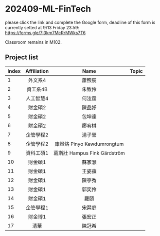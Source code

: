 # 202409-ML-FinTech

please click the link and complete the Google form, deadline of this form is currently setted at 9/13 Friday 23:59:
https://forms.gle/7i3km7McRrMWks7T6

Classroom remains in M102.  
## Project list
| Index | Affiliation | Name | Topic |
| :--- | :---: | :---: | :--- |
| 1     | 外文系4       | 蕭煦宸   | |
| 2     | 資工系4B      | 朱致伶  | |
| 3     | 人工智慧4     | 何泫霆   | |
| 4     | 財金碩2       | 陳品妤   | |
| 5     | 財金碩2       | 包坤達   | |
| 6     | 財金碩2       | 廖宥棋   | |
| 7     | 企管學程2     | 湯子瑩   | |
| 8     | 企管學程2     | 庫燈烙 Pinyo Kewdumrongtum | |
| 9     | 資科工碩1     | 葛斯壯 Hampus Fink Gärdström | |
| 10    | 財金碩1       | 蘇家灝   | |
| 11    | 財金碩1       | 王姿蘋   | |
| 12    | 財金碩1       | 陳亭秀   | |
| 13    | 財金碩1       | 郭奕伶 | |
| 14    | 財金碩1       | 羅頤   | |
| 15    | 企管學程1     | 宋羿庭  | |
| 16    | 財金博1       | 張宏正  | |
| 17    | 清華          | 陳冠希  | |
